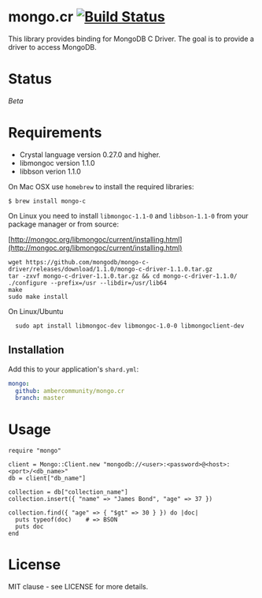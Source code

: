 # mongo.cr [![Build Status](https://travis-ci.org/ambercommunity/mongo.cr.svg?branch=master)](https://travis-ci.org/ambercommunity/mongo.cr)

This library provides binding for MongoDB C Driver. The goal is to provide a driver to access MongoDB.

# Status

*Beta*

# Requirements

- Crystal language version 0.27.0 and higher.
- libmongoc version 1.1.0
- libbson verion 1.1.0

On Mac OSX use `homebrew` to install the required libraries:

```
$ brew install mongo-c
```

On Linux you need to install `libmongoc-1.1-0` and `libbson-1.1-0` from your package manager or from source:

[http://mongoc.org/libmongoc/current/installing.html](http://mongoc.org/libmongoc/current/installing.html)

```
wget https://github.com/mongodb/mongo-c-driver/releases/download/1.1.0/mongo-c-driver-1.1.0.tar.gz
tar -zxvf mongo-c-driver-1.1.0.tar.gz && cd mongo-c-driver-1.1.0/
./configure --prefix=/usr --libdir=/usr/lib64
make
sudo make install
```

On Linux/Ubuntu

```
  sudo apt install libmongoc-dev libmongoc-1.0-0 libmongoclient-dev
```

## Installation

Add this to your application's `shard.yml`:

```yaml
mongo:
  github: ambercommunity/mongo.cr
  branch: master
```

# Usage

```crystal
require "mongo"

client = Mongo::Client.new "mongodb://<user>:<password>@<host>:<port>/<db_name>"
db = client["db_name"]

collection = db["collection_name"]
collection.insert({ "name" => "James Bond", "age" => 37 })

collection.find({ "age" => { "$gt" => 30 } }) do |doc|
  puts typeof(doc)    # => BSON
  puts doc
end
```

# License

MIT clause - see LICENSE for more details.
